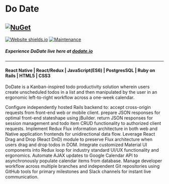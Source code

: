 # Do Date
[![NuGet](https://img.shields.io/badge/Single%20Page%20Web%20Application-100%25-ff6b4.svg)]()
---
[![Website shields.io](https://img.shields.io/website-up-down-green-red/http/shields.io.svg)](http://shields.io/)
[![Maintenance](https://img.shields.io/badge/Maintained%3F-yes-green.svg)](https://GitHub.com/Naereen/StrapDown.js/graphs/commit-activity)
##### Experience DoDate live here at [dodate.io](https://jpe442.github.io/dodateweb/#/)
---
#### React Native | React/Redux | JavaScript(ES6) | PostgresSQL | Ruby on Rails | HTML5 | CSS3

DoDate is a Kanban-inspired todo productivity solution wherein users create unscheduled todos in a list and then manipulated by the user in an ergonomic left-to-right workflow across a one-week calendar. 

Configure independently hosted Rails backend to: 
 accept cross-origin requests from front-end web or mobile client.
 prepare JSON responses for optimal front-end stateshape using jBuilder.
 return JSON responses for session management and todo item CRUD functionality to authorized client requests.
Implement Redux Flux information architecture in both web and Native application frontends for unidirectional data flow. 
Leverage React Drag and Drop (React DnD) module to preserve Flux architecture when users drag and drop todos in DOM. 
Integrate customized Material UI components into Redux loop for industry standard UI/UX functionality and ergonomics.
Automate AJAX updates to Google Calendar API to asynchronously populate calendar items from database.
Manage developer workflow across multiple branches and independent Git repositories using GitHub tools for primary milestones and Slack channels for instant live communication.




